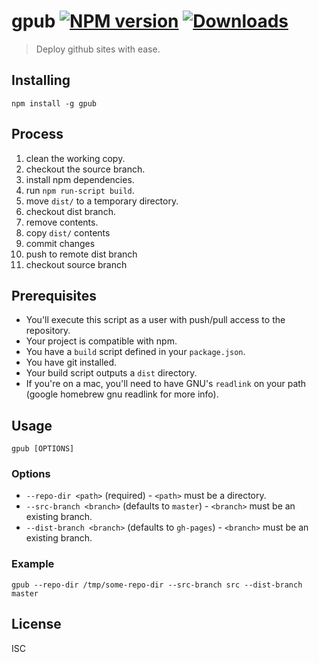 [downloads-image]: http://img.shields.io/npm/dm/google-form.svg
[npm-url]: https://npmjs.org/package/google-form
[npm-image]: http://img.shields.io/npm/v/google-form.svg

gpub [![NPM version][npm-image]][npm-url] [![Downloads][downloads-image]][npm-url]
======================
> Deploy github sites with ease.

## Installing

`npm install -g gpub`

## Process

1. clean the working copy.
1. checkout the source branch.
1. install npm dependencies.
1. run `npm run-script build`.
1. move `dist/` to a temporary directory.
1. checkout dist branch.
1. remove contents.
1. copy `dist/` contents
1. commit changes
1. push to remote dist branch
1. checkout source branch

## Prerequisites

* You'll execute this script as a user with push/pull access to the repository.
* Your project is compatible with npm.
* You have a `build` script defined in your `package.json`.
* You have git installed.
* Your build script outputs a `dist` directory.
* If you're on a mac, you'll need to have GNU's `readlink` on your path (google homebrew gnu readlink for more info).

## Usage

`gpub [OPTIONS]`

### Options

* `--repo-dir <path>` (required) - `<path>` must be a directory.
* `--src-branch <branch>` (defaults to `master`) - `<branch>` must be an existing branch.
* `--dist-branch <branch>` (defaults to `gh-pages`) - `<branch>` must be an existing branch.

### Example

`gpub --repo-dir /tmp/some-repo-dir --src-branch src --dist-branch master`

## License

ISC
